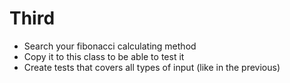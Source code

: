 # Third
- Search your fibonacci calculating method
- Copy it to this class to be able to test it
- Create tests that covers all types of input (like in the previous)
